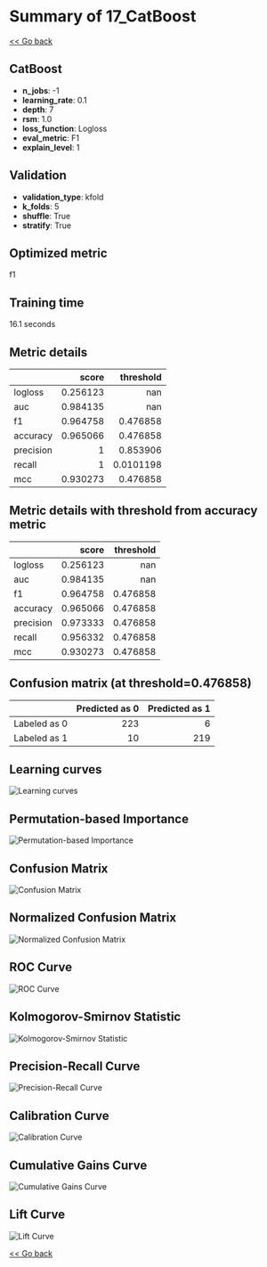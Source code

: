 # Summary of 17_CatBoost

[<< Go back](../README.md)


## CatBoost
- **n_jobs**: -1
- **learning_rate**: 0.1
- **depth**: 7
- **rsm**: 1.0
- **loss_function**: Logloss
- **eval_metric**: F1
- **explain_level**: 1

## Validation
 - **validation_type**: kfold
 - **k_folds**: 5
 - **shuffle**: True
 - **stratify**: True

## Optimized metric
f1

## Training time

16.1 seconds

## Metric details
|           |    score |   threshold |
|:----------|---------:|------------:|
| logloss   | 0.256123 | nan         |
| auc       | 0.984135 | nan         |
| f1        | 0.964758 |   0.476858  |
| accuracy  | 0.965066 |   0.476858  |
| precision | 1        |   0.853906  |
| recall    | 1        |   0.0101198 |
| mcc       | 0.930273 |   0.476858  |


## Metric details with threshold from accuracy metric
|           |    score |   threshold |
|:----------|---------:|------------:|
| logloss   | 0.256123 |  nan        |
| auc       | 0.984135 |  nan        |
| f1        | 0.964758 |    0.476858 |
| accuracy  | 0.965066 |    0.476858 |
| precision | 0.973333 |    0.476858 |
| recall    | 0.956332 |    0.476858 |
| mcc       | 0.930273 |    0.476858 |


## Confusion matrix (at threshold=0.476858)
|              |   Predicted as 0 |   Predicted as 1 |
|:-------------|-----------------:|-----------------:|
| Labeled as 0 |              223 |                6 |
| Labeled as 1 |               10 |              219 |

## Learning curves
![Learning curves](learning_curves.png)

## Permutation-based Importance
![Permutation-based Importance](permutation_importance.png)
## Confusion Matrix

![Confusion Matrix](confusion_matrix.png)


## Normalized Confusion Matrix

![Normalized Confusion Matrix](confusion_matrix_normalized.png)


## ROC Curve

![ROC Curve](roc_curve.png)


## Kolmogorov-Smirnov Statistic

![Kolmogorov-Smirnov Statistic](ks_statistic.png)


## Precision-Recall Curve

![Precision-Recall Curve](precision_recall_curve.png)


## Calibration Curve

![Calibration Curve](calibration_curve_curve.png)


## Cumulative Gains Curve

![Cumulative Gains Curve](cumulative_gains_curve.png)


## Lift Curve

![Lift Curve](lift_curve.png)



[<< Go back](../README.md)
